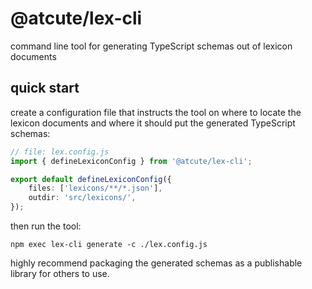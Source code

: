 # @atcute/lex-cli

command line tool for generating TypeScript schemas out of lexicon documents

## quick start

create a configuration file that instructs the tool on where to locate the lexicon documents and
where it should put the generated TypeScript schemas:

```ts
// file: lex.config.js
import { defineLexiconConfig } from '@atcute/lex-cli';

export default defineLexiconConfig({
	files: ['lexicons/**/*.json'],
	outdir: 'src/lexicons/',
});
```

then run the tool:

```
npm exec lex-cli generate -c ./lex.config.js
```

highly recommend packaging the generated schemas as a publishable library for others to use.
